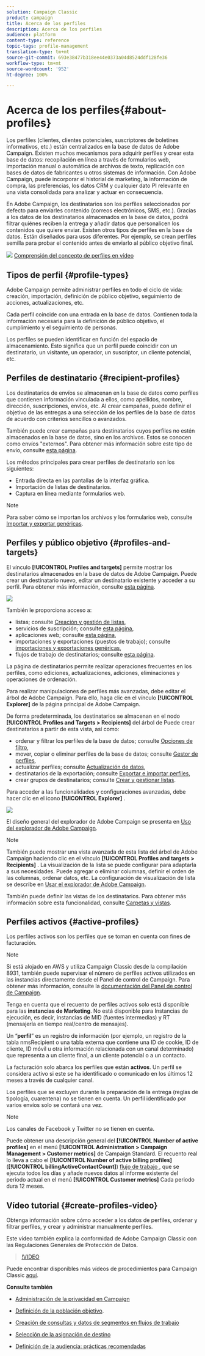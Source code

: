 ```yaml
---
solution: Campaign Classic
product: campaign
title: Acerca de los perfiles
description: Acerca de los perfiles
audience: platform
content-type: reference
topic-tags: profile-management
translation-type: tm+mt
source-git-commit: 693e38477b318ee44e0373a04d8524ddf128fe36
workflow-type: tm+mt
source-wordcount: '952'
ht-degree: 100%

---
```



# Acerca de los perfiles{#about-profiles}

Los perfiles (clientes, clientes potenciales, suscriptores de boletines informativos, etc.) están centralizados en la base de datos de Adobe Campaign. Existen muchos mecanismos para adquirir perfiles y crear esta base de datos: recopilación en línea a través de formularios web, importación manual o automática de archivos de texto, replicación con bases de datos de fabricantes u otros sistemas de información. Con Adobe Campaign, puede incorporar el historial de marketing, la información de compra, las preferencias, los datos CRM y cualquier dato PI relevante en una vista consolidada para analizar y actuar en consecuencia.

En Adobe Campaign, los destinatarios son los perfiles seleccionados por defecto para enviarles contenido (correos electrónicos, SMS, etc.). Gracias a los datos de los destinatarios almacenados en la base de datos, podrá filtrar quiénes reciben la entrega y añadir datos que personalicen los contenidos que quiere enviar. Existen otros tipos de perfiles en la base de datos. Están diseñados para usos diferentes. Por ejemplo, se crean perfiles semilla para probar el contenido antes de enviarlo al público objetivo final.

![](assets/do-not-localize/how-to-video.png) [Comprensión del concepto de perfiles en vídeo](#create-profiles-video)

## Tipos de perfil {#profile-types}

Adobe Campaign permite administrar perfiles en todo el ciclo de vida: creación, importación, definición de público objetivo, seguimiento de acciones, actualizaciones, etc.

Cada perfil coincide con una entrada en la base de datos. Contienen toda la información necesaria para la definición de público objetivo, el cumplimiento y el seguimiento de personas.

Los perfiles se pueden identificar en función del espacio de almacenamiento. Esto significa que un perfil puede coincidir con un destinatario, un visitante, un operador, un suscriptor, un cliente potencial, etc.

## Perfiles de destinatario {#recipient-profiles}

Los destinatarios de envíos se almacenan en la base de datos como perfiles que contienen información vinculada a ellos, como apellidos, nombre, dirección, suscripciones, envíos, etc. Al crear campañas, puede definir el objetivo de las entregas a una selección de los perfiles de la base de datos de acuerdo con criterios sencillos o avanzados.

También puede crear campañas para destinatarios cuyos perfiles no estén almacenados en la base de datos, sino en los archivos. Estos se conocen como envíos &quot;externos&quot;. Para obtener más información sobre este tipo de envío, consulte [esta página](../../delivery/using/steps-defining-the-target-population.md#selecting-external-recipients).

Los métodos principales para crear perfiles de destinatario son los siguientes:

* Entrada directa en las pantallas de la interfaz gráfica.
* Importación de listas de destinatarios.
* Captura en línea mediante formularios web.

>[!NOTE]
>
>Para saber cómo se importan los archivos y los formularios web, consulte [Importar y exportar genéricas](../../platform/using/get-started-data-import-export.md).

## Perfiles y público objetivo {#profiles-and-targets}

El vínculo **[!UICONTROL Profiles and targets]** permite mostrar los destinatarios almacenados en la base de datos de Adobe Campaign. Puede crear un destinatario nuevo, editar un destinatario existente y acceder a su perfil. Para obtener más información, consulte [esta página](../../platform/using/editing-a-profile.md).

![](assets/d_ncs_user_interface_target_link.png)

También le proporciona acceso a:

* listas; consulte [Creación y gestión de listas](../../platform/using/creating-and-managing-lists.md),
* servicios de suscripción; consulte [esta página](../../delivery/using/managing-subscriptions.md),
* aplicaciones web; consulte [esta página](../../web/using/about-web-applications.md),
* importaciones y exportaciones (puestos de trabajo); consulte [importaciones y exportaciones genéricas](../../platform/using/about-generic-imports-exports.md),
* flujos de trabajo de destinatarios; consulte [esta página](../../workflow/using/building-a-workflow.md#implementation-steps-).

La página de destinatarios permite realizar operaciones frecuentes en los perfiles, como ediciones, actualizaciones, adiciones, eliminaciones y operaciones de ordenación.

Para realizar manipulaciones de perfiles más avanzadas, debe editar el árbol de Adobe Campaign. Para ello, haga clic en el vínculo **[!UICONTROL Explorer]** de la página principal de Adobe Campaign.

De forma predeterminada, los destinatarios se almacenan en el nodo **[!UICONTROL Profiles and Targets > Recipients]** del árbol de Puede crear destinatarios a partir de esta vista, así como:

* ordenar y filtrar los perfiles de la base de datos; consulte [Opciones de filtro](../../platform/using/filtering-options.md),
* mover, copiar o eliminar perfiles de la base de datos; consulte [Gestor de perfiles](../../platform/using/managing-profiles.md),
* actualizar perfiles; consulte [Actualización de datos](../../platform/using/updating-data.md),
* destinatarios de la exportación; consulte [Exportar e importar perfiles](../../platform/using/exporting-and-importing-profiles.md),
* crear grupos de destinatarios; consulte [Crear y gestionar listas](../../platform/using/creating-and-managing-lists.md).

Para acceder a las funcionalidades y configuraciones avanzadas, debe hacer clic en el icono **[!UICONTROL Explorer]** .

![](assets/d_ncs_user_interface01.png)

El diseño general del explorador de Adobe Campaign se presenta en [Uso del explorador de Adobe Campaign](../../platform/using/adobe-campaign-workspace.md#using-adobe-campaign-explorer).

>[!NOTE]
>
>También puede mostrar una vista avanzada de esta lista del árbol de Adobe Campaign haciendo clic en el vínculo **[!UICONTROL Profiles and targets > Recipients]** . La visualización de la lista se puede configurar para adaptarla a sus necesidades. Puede agregar o eliminar columnas, definir el orden de las columnas, ordenar datos, etc. La configuración de visualización de lista se describe en [Usar el explorador de Adobe Campaign](../../platform/using/adobe-campaign-workspace.md#using-adobe-campaign-explorer).
>
>También puede definir las vistas de los destinatarios. Para obtener más información sobre esta funcionalidad, consulte [Carpetas y vistas](../../platform/using/access-management-folders.md).

## Perfiles activos {#active-profiles}

Los perfiles activos son los perfiles que se toman en cuenta con fines de facturación.

>[!NOTE]
>
>Si está alojado en AWS y utiliza Campaign Classic desde la compilación 8931, también puede supervisar el número de perfiles activos utilizados en las instancias directamente desde el Panel de control de Campaign. Para obtener más información, consulte la [documentación del Panel de control de Campaign](https://docs.adobe.com/content/help/es-ES/control-panel/using/performance-monitoring/active-profiles-monitoring.html).
>
>Tenga en cuenta que el recuento de perfiles activos solo está disponible para las **instancias de Marketing**. No está disponible para Instancias de ejecución, es decir, instancias de MID (fuentes intermedias) y RT (mensajería en tiempo real/centro de mensajes).

Un “**perfil**” es un registro de información (por ejemplo, un registro de la tabla nmsRecipient o una tabla externa que contiene una ID de cookie, ID de cliente, ID móvil u otra información relacionada con un canal determinado) que representa a un cliente final, a un cliente potencial o a un contacto.

La facturación solo abarca los perfiles que están **activos**. Un perfil se considera activo si este se ha identificado o comunicado en los últimos 12 meses a través de cualquier canal.

Los perfiles que se excluyen durante la preparación de la entrega (reglas de tipología, cuarentena) no se tienen en cuenta. Un perfil identificado por varios envíos solo se contará una vez.

>[!NOTE]
>
>Los canales de Facebook y Twitter no se tienen en cuenta.

Puede obtener una descripción general del **[!UICONTROL Number of active profiles]** en el menú **[!UICONTROL Administration > Campaign Management > Customer metrics]** de Campaign Standard. El recuento real lo lleva a cabo el **[!UICONTROL Number of active billing profiles]** (**[!UICONTROL billingActiveContactCount]**) [flujo de trabajo ](../../workflow/using/about-technical-workflows.md), que se ejecuta todos los días y añade nuevos datos al informe existente del periodo actual en el menú **[!UICONTROL Customer metrics]** Cada periodo dura 12 meses.

## Vídeo tutorial {#create-profiles-video}

Obtenga información sobre cómo acceder a los datos de perfiles, ordenar y filtrar perfiles, y crear y administrar manualmente perfiles.

Este vídeo también explica la conformidad de Adobe Campaign Classic con las Regulaciones Generales de Protección de Datos.

>[!VIDEO](https://video.tv.adobe.com/v/35611?quality=12)

Puede encontrar disponibles más vídeos de procedimientos para Campaign Classic [aquí](https://experienceleague.adobe.com/docs/campaign-classic-learn/tutorials/overview.html?lang=es).

**Consulte también**

* [Administración de la privacidad en Campaign](https://helpx.adobe.com/es/campaign/kb/acc-privacy.html)

* [Definición de la población objetivo](../../delivery/using/define-the-right-audience.md).

* [Creación de consultas y datos de segmentos en flujos de trabajo](../../workflow/using/targeting-data.md)

* [Selección de la asignación de destino](../../delivery/using/selecting-a-target-mapping.md)

* [Definición de la audiencia: prácticas recomendadas](../../delivery/using/define-the-right-audience.md)
